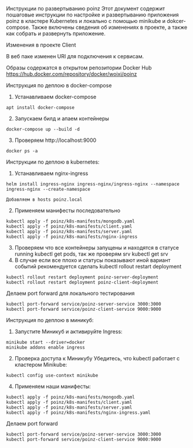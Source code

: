 Инструкции по развертыванию poinz Этот документ содержит пошаговые инструкции по настройке и развертыванию приложения poinz в кластере Kubernetes и локально с помощью minikube и dokcer-compose. Также включены сведения об изменениях в проекте, а также как собрать и развернуть приложение.

Изменения в проекте Client

В веб паке изменен URI для подключения к сервисам.

Образы содержатся в открытом репозитории Docker Hub
https://hub.docker.com/repository/docker/woixi/poinz

Инструкция по деплою в docker-compose
1. Устанавливаем docker-compose
```
apt install docker-compose
```
2. Запускаем билд и апаем контейнеры
```
docker-compose up --build -d
```
3. Проверяем http://localhost:9000
```
docker ps -a
```

Инструкции по деплою в kubernetes:
1. Устанавливаем nginx-ingress
```
helm install ingress-nginx ingress-nginx/ingress-nginx --namespace ingress-nginx --create-namespace
```
```
Добавляем в hosts poinz.local
```
2. Применяем манифесты последовательно
```
kubectl apply -f poinz/k8s-manifests/mongodb.yaml
kubectl apply -f poinz/k8s-manifests/client.yaml
kubectl apply -f poinz/k8s-manifests/server.yaml
kubectl apply -f poinz/k8s-manifests/nginx-ingress
```
3. Проверяем что все контейнеры запущены и находятся в статусе running kubectl get pods, так же проверям srv kubectl get srv
4. В случае если все плохо и статусы показывают иной вариант событий рекомендуется сделать kubectl rollout restart deployment
```
kubectl rollout restart deployment poinz-server-deployment
kubectl rollout restart deployment poinz-client-deployment
```
Делаем port forward для локального тестирования
```
kubectl port-forward service/poinz-server-service 3000:3000
kubectl port-forward service/poinz-client-service 9000:9000
```

Инструкция по деплою в миникуб:

1. Запустите Миникуб и активируйте Ingress:
```
minikube start --driver=docker
minikube addons enable ingress
```
2. Проверка доступа к Миникубу
Убедитесь, что kubectl работает с кластером Minikube:
```
kubectl config use-context minikube
```
4. Применяем наши манифесты:
```
kubectl apply -f poinz/k8s-manifests/mongodb.yaml
kubectl apply -f poinz/k8s-manifests/client.yaml
kubectl apply -f poinz/k8s-manifests/server.yaml
kubectl apply -f poinz/k8s-manifests/nginx-ingress.yaml
```
Делаем port forward
```
kubectl port-forward service/poinz-server-service 3000:3000
kubectl port-forward service/poinz-client-service 9000:9000
```
>>>>>>> 
